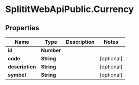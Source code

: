 # SplititWebApiPublic.Currency

## Properties

Name | Type | Description | Notes
------------ | ------------- | ------------- | -------------
**id** | **Number** |  | 
**code** | **String** |  | [optional] 
**description** | **String** |  | [optional] 
**symbol** | **String** |  | [optional] 


